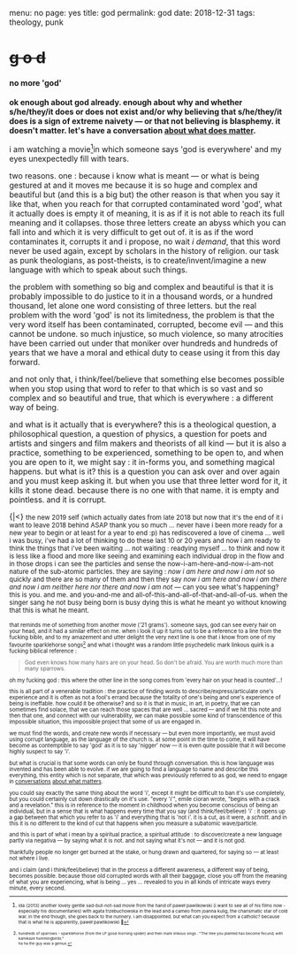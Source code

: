 menu: no
page: yes
title: god
permalink: god
date: 2018-12-31
tags: theology, punk

# ~~g o d~~

#### no more 'god'

**ok enough about god already. enough about why and whether s/he/they/it does or does not exist and/or why believing that s/he/they/it does is a sign of extreme naivety — or that not believing is blasphemy. it doesn't matter. let's have a conversation [about what does matter](about-what-matters).**

i am watching a movie[^1]in which someone says 'god is everywhere' and my eyes unexpectedly fill with tears.

two reasons. one : because i know what is meant — or what is being gestured at and it moves me because it is so huge and complex and beautiful but (and this is a big but) the other reason is that when you say it like that, when you reach for that corrupted contaminated word 'god', what it actually does is empty it of meaning, it is as if it is not able to reach its full meaning and it collapses. those three letters create an abyss which you can fall into and which it is very difficult to get out of. it is as if the word contaminates it, corrupts it and i propose, no wait *i demand*, that this word never be used again, except by scholars in the history of religion. our task as punk theologians, as post-theists, is to create/invent/imagine a new language with which to speak about such things.

the problem with something so big and complex and beautiful is that it is probably impossible to do justice to it in a thousand words, or a hundred thousand, let alone one word consisting of three letters. but the real problem with the word 'god' is not its limitedness, the problem is that the very word itself has been contaminated, corrupted, become evil — and this cannot be undone. so much injustice, so much violence, so many atrocities have been carried out under that moniker over hundreds and hundreds of years that we have a moral and ethical duty to cease using it from this day forward. 

and not only that, i think/feel/believe that something else becomes possible when you stop using that word to refer to that which is so vast and so complex and so beautiful and true, that which is everywhere : a different way of being.

and what is it actually that is everywhere? this is a theological question, a philosophical question, a question of physics, a question for poets and artists and singers and film makers and theorists of all kind — but it is also a practice, something to be experienced, something to be open to, and when you are open to it, we might say : it in-forms you, and something magical happens. but what is it? this is a question you can ask over and over again and you must keep asking it. but when you use that three letter word for it, it kills it stone dead. because there is no one with that name. it is empty and pointless. and it is corrupt.

{|<} <small>the new 2019 self (which actually dates from late 2018 but now that it's the end of it i want to leave 2018 behind ASAP thank you so much … never have i been more ready for a new year to begin or at least for a year to end :p) has rediscovered a love of cinema … well i was busy, i've had a lot of thinking to do these last 10 or 20 years and now i am ready to think the things that i've been waiting … not waiting : readying myself ... to think and now it is less like a flood and more like seeing and examining each individual drop in the flow and in those drops i can see the particles and sense the now-i-am-here-and-now-i-am-not nature of the sub-atomic particles. they are saying : *now i am here and now i am not* so quickly and there are so many of them and then they say *now i am here and now i am there and now i am neither here nor there and now i am not* — can you see what's happening? this is you. and me. and you-and-me and all-of-this-and-all-of-that-and-all-of-us. when the singer sang he not busy being born is busy dying this is what he meant yo without knowing that this is what he meant.<small>

that reminds me of something from another movie ('21 grams'). someone says, god can see every hair on your head, and it had a similar effect on me. when i look it up it turns out to be a reference to a line from the fucking bible, and to my amazement and utter delight the very next line is one that i know from one of my favourite sparklehorse songs[^2] and what i thought was a random little psychedelic mark linkous quirk is a fucking biblical reference :

> God even knows how many hairs are on your head. So don't be afraid. You are worth much more than many sparrows.

oh my fucking god : this where the other line in the song comes from 'every hair on your head is counted'...!

this is all part of a venerable tradition : the practice of finding words to describe/express/articulate one's experience and it is often as not a fool's errand because the totality of one's being and one's experience of being is ineffable. how could it be otherwise? and so it is that in music, in art, in poetry, that we can sometimes find solace, that we can reach those spaces that are well … sacred — and if we hit this note and then that one, and connect with our vulnerability, we can make possible some kind of transcendence of this impossible situation, this impossible project that some of us are engaged in.

we must find the words, and create new words if necessary — but even more importantly, we must avoid using corrupt language, as the language of the church is. at some point in the time to come, it will have become as contemptible to say 'god' as it is to say 'nigger' now — it is even quite possible that it will become highly suspect to say 'i'.

but what is crucial is that some words can only be found through conversation. this is how language was invented and has been able to evolve. if we are going to find a language to name and describe this everything, this entity which is not separate, that which was previously referred to as god, we need to engage in [conversations](conversations) [about what matters](about-what-matters).

you could say exactly the same thing about the word 'i', except it might be difficult to ban it's use completely, but you could certainly cut down drastically on it's use. "every 'i'", emile cioran wrote, "begins with a crack and a revelation." this is in reference to the moment in childhood when you become conscious of being an individual, but in a sense that is what happens every time that you say (and think/feel/believe) 'i' : it opens up a gap between that which you refer to as 'i' and everything that is 'not i'. it is a cut, as it were, a *schnitt*. and in this it is no different to the kind of cut that happens when you measure a subatomic wave/particle.

and this is part of what i mean by a spiritual practice, a spiritual attitude : to discover/create a new language partly via negativa — by saying what it is not. and not saying what it's not — and it is not god.

thankfully people no longer get burned at the stake, or hung drawn and quartered, for saying so — at least not where i live. 

and i claim (and i think/feel/believe) that in the process a different awareness, a different way of being, becomes possible. because those old corrupted words with all their baggage, close you off from the meaning of what you are experiencing, what is being … yes … revealed to you in all kinds of intricate ways every minute, every second.

[^2]: <small>hundreds of sparrows - sparklehorse (from the LP good morning spider) and then mark linkous sings : "The tree you planted has become fecund, with kamikaze hummingbirds." <br>ha ha the guy was a genius.

[^1]: <small>ida (2013) another lovely gentle sad-but-not-sad movie from the hand of paweł pawlikowski (i want to see all of his films now - especially his documentaries) with agata trzebuchowska in the lead and a cameo from joanna kulig, the charismatic star of cold war. in the end though, she goes back to the nunnery. i am disappointed. but what can you expect from a catholic? because that is what he is apparently, paweł pawlikowski 🙂